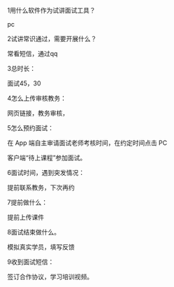1用什么软件作为试讲面试工具？

pc

2试讲常识通过，需要开展什么？

常看短信，通过qq

3总时长：

面试45，30

4怎么上传审核教务：

网页链接，教务审核，

5怎么预约面试：

在 App 端自主审请面试老师考核时间，在约定时间点击 PC

客户端“待上课程”参加面试。

6面试时间，遇到突发情况：

提前联系教务，下次再约

7提前做什么：

提前上传课件

8面试结束做什么。

模拟真实学员，填写反馈

9收到面试短信：

签订合作协议，学习培训视频。